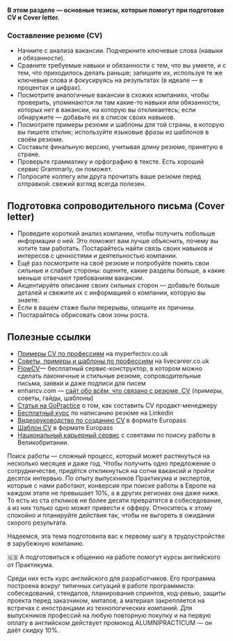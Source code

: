 **В этом разделе — основные тезисы, которые помогут при подготовке CV и Cover letter.**

### Составление резюме (CV)

- Начните с анализа вакансии. Подчеркните ключевые слова (навыки и обязанности).
- Сравните требуемые навыки и обязанности с тем, что вы умеете, и с тем, что приходилось делать раньше; запишите их, используя те же ключевые слова и фокусируясь на результатах (в идеале — в процентах и цифрах).
- Посмотрите аналогичные вакансии в схожих компаниях, чтобы проверить, упоминаются ли там какие-то навыки или обязанности, которых нет в вакансии, на которую вы откликаетесь; если обнаружите — добавьте их в список своих навыков.
- Посмотрите примеры резюме и шаблоны для той страны, в которую вы пишете отклик; используйте языковые фразы из шаблонов в своём резюме.
- Составьте финальную версию, учитывая длину резюме, принятую в стране.
- Проверьте грамматику и орфографию в тексте. Есть хороший сервис Grammarly, он поможет.
- Попросите коллегу или друга прочитать ваше резюме перед отправкой: свежий взгляд всегда полезен.

## Подготовка сопроводительного письма (Cover letter)

- Проведите короткий анализ компании, чтобы получить побольше информации о ней. Это поможет вам лучше объяснить, почему вы хотите там работать. Постарайтесь найти связь своих навыков и интересов с ценностями и деятельностью компании.
- Ещё раз посмотрите на своё резюме и попробуйте понять свои сильные и слабые стороны: оцените, какие разделы больше, а какие меньше отвечают требованиям вакансии.
- Акцентируйте описание своих сильных сторон — добавьте больше деталей и свяжите их с информацией о компании, которую вы знаете.
- Если в вашем стаже были перерывы, опишите их причины.
- Постарайтесь обрисовать свои зоны роста.

## Полезные ссылки

- [Примеры CV по профессиям](https://www.myperfectcv.co.uk/cv/examples) на myperfectcv.co.uk
- [Советы, примеры и шаблоны по профессиям](https://www.livecareer.co.uk/) на livecareer.co.uk
- [FlowCV](https://app.flowcv.com/)— бесплатный сервис-конструктор, в котором можно сделать лаконичные и стильные резюме, сопроводительные письма, заявки и даже подписи для писем
- enhancv.com — [сайт обо всём, что связано с резюме, CV](https://enhancv.com/) (примеры, советы, гайды, шаблоны)
- [Статья на GoPractice](https://gopractice.ru/skills/product-manager-cv/) о том, как составить CV продакт-менеджеру
- [Бесплатный курс](https://www.linkedin.com/learning/writing-a-resume/writing-a-successful-resume) по написанию резюме на Linkedin
- [Видеоруководство по созданию CV](https://europa.eu/europass/en/create-europass-cv) в формате Europass
- [Шаблон CV](https://europa.eu/europass/eportfolio/screen/cv-editor) в формате Europass
- [Национальный карьерный сервис](https://nationalcareers.service.gov.uk/careers-advice/cv-sections) с советами по поиску работы в Великобритании.

Поиск работы — сложный процесс, который может растянуться на несколько месяцев и даже год. Чтобы получить одно предложение о сотрудничестве, придётся откликнуться на сотни вакансий и пройти десяток интервью. По опыту выпускников Практикума и экспертов, которые с нами работают, конверсия при поиске работы в Европе на каждом этапе не превышает 10%, а в других регионах она даже ниже. То есть из ста откликов не более десяти превратятся в собеседование, а из них только одно может привести к офферу. Относитесь к этому спокойно и планируйте действия так, чтобы не выгореть в ожидании скорого результата.

Надеемся, эта тема подготовила вас к первому шагу в трудоустройстве в зарубежную компанию.

🇬🇧 А подготовиться к общению на работе помогут курсы английского от Практикума.

Среди них есть курс английского для разработчиков. Его программа построена вокруг типичных ситуаций в работе программиста: собеседований, стендапов, планирования спринтов, код-ревью, защиты проекта перед заказчиком, митапов, а материал закрепляется на встречах с иностранцами из технологических компаний. Для выпускников профессий на любую повторную покупку и на первую оплату в английском действует промокод ALUMNIPRACTICUM — он даёт скидку 10%.